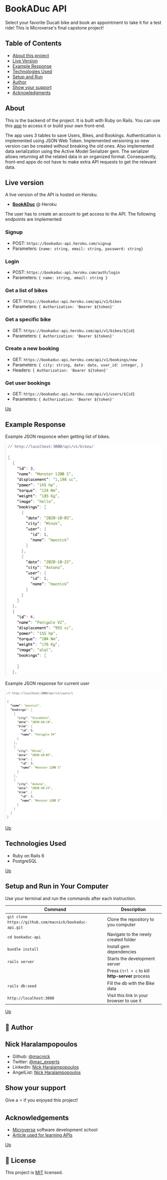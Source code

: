 # BookADuc API

Select your favorite Ducati bike and book an appointment to take it for a test ride! This is Microverse's final capstone project!

## Table of Contents

- [About this project](#About)
- [Live Version](#Live-version)
- [Example Response](#Example-Response)
- [Technologies Used](#Technologies-Used)
- [Setup and Run](#Setup-and-Run-in-Your-Computer)
- [Author](#Author)
- [Show your support](#Show-your-support)
- [Acknowledgments](#Acknowledgments)

## About

This is the backend of the project. It is built with Ruby on Rails. You can use this [app](#link_to_front_end) to access it or build your own front-end.

The app uses 3 tables to save Users, Bikes, and Bookings. Authentication is implemented using JSON Web Token. Implemented versioning so new version can be created without breaking the old ones. Also implemented data serialization using the Active Model Serializer gem. The serializer allows returning all the related data in an organized format. Consequently, front-end apps do not have to make extra API requests to get the relevant data.

## Live version

A live version of the API is hosted on Heroku.

- [**BookADuc**](https://heroku/) @ Heroku

The user has to create an account to get access to the API. The following endpoints are implemented:

### Signup

- POST: `https://bookaduc-api.heroku.com/signup`
- Parameters: `{name: string, email: string, password: string}`

### Login

- POST: `https://bookaduc-api.heroku.com/auth/login`
- Parameters: `{ name: string, email: string }`

### Get a list of bikes

- GET: `https://bookaduc-api.heroku.com/api/v1/bikes`
- Parameters: `{ Authorization: 'Bearer ${token}'`

### Get a specific bike

- GET: `https://bookaduc-api.heroku.com/api/v1/bikes/${id}`
- Parameters: `{ Authorization: 'Bearer ${token}'`

### Create a new booking

- GET: `https://bookaduc-api.heroku.com/api/v1/bookings/new`
- Parameters: `{ city: string, date: date, user_id: integer, }`
- Headers: `{ Authorization: 'Bearer ${token}'`

### Get user bookings

- GET: `https://bookaduc-api.heroku.com/api/v1/users/${id}`
- Parameters: `{ Authorization: 'Bearer ${token}'`

[Up](#Table-of-Contents)

## Example Response

Example JSON responce when getting list of bikes.

<img src="app/assets/images/bookaduc-api-1.png">

Example JSON response for current user

<img src="app/assets/images/bookaduc-api-2.png">

[Up](#Table-of-Contents)

## Technologies Used

- Ruby on Rails 6
- PostgreSQL

[Up](#Table-of-Contents)

## Setup and Run in Your Computer

Use your terminal and run the commands after each instruction.

| Command                                                 | Description                                      |
| ------------------------------------------------------- | ------------------------------------------------ |
| `git clone https://github.com/macnick/bookaduc-api.git` | Clone the repository to you computer             |
| `cd bookaduc-api`                                       | Navigate to the newly created folder             |
| `bundle install`                                        | Install gem dependencies                         |
| `rails server`                                          | Starts the development server                    |
|                                                         | Press `Ctrl + c` to kill **http-server** process |
| `rails db:seed`                                         | Fill the db with the Bike data                   |
| `http://localhost:3000`                                 | Visit this link in your browser to use it        |

[Up](#Table-of-Contents)

## 👤 Author

## Nick Haralampopoulos

- Github: [@macnick](https://github.com/macnick)
- Twitter: [@mac_experts](https://twitter.com/mac_experts)
- Linkedin: [Nick Haralampopoulos](https://www.linkedin.com/in/nick-haralampopoulos/)
- AngelList: [Nick Haralampopoulos](https://angel.co/u/nick-haralampopoulos)

## Show your support

Give a ⭐️ if you enjoyed this project!

## Acknowledgements

- [Microverse](https://www.microverse.org) software development school
- [Article used for learning APIs](#https://scotch.io/tutorials/build-a-restful-json-api-with-rails-5-part-one)

[Up](#Table-of-Contents)

## 📝 License

This project is [MIT](lic.url) licensed.
